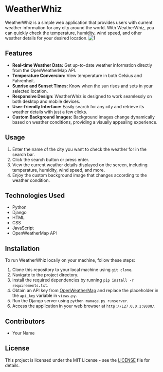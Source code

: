 # WeatherWhiz

WeatherWhiz is a simple web application that provides users with current weather information for any city around the world. With WeatherWhiz, you can quickly check the temperature, humidity, wind speed, and other weather details for your desired location.
![1](https://github.com/abidraza451/Weathe--Forecast-App-WeatherWhiz/assets/62200623/a84a295f-db40-4a6e-9c32-11b9ae79e717)

## Features

- **Real-time Weather Data:** Get up-to-date weather information directly from the OpenWeatherMap API.
- **Temperature Conversion:** View temperature in both Celsius and Fahrenheit.
- **Sunrise and Sunset Times:** Know when the sun rises and sets in your selected location.
- **Responsive Design:** WeatherWhiz is designed to work seamlessly on both desktop and mobile devices.
- **User-friendly Interface:** Easily search for any city and retrieve its weather details with just a few clicks.
- **Custom Background Images:** Background images change dynamically based on weather conditions, providing a visually appealing experience.

## Usage

1. Enter the name of the city you want to check the weather for in the search bar.
2. Click the search button or press enter.
3. View the current weather details displayed on the screen, including temperature, humidity, wind speed, and more.
4. Enjoy the custom background image that changes according to the weather condition.

## Technologies Used

- Python
- Django
- HTML
- CSS
- JavaScript
- OpenWeatherMap API

## Installation

To run WeatherWhiz locally on your machine, follow these steps:

1. Clone this repository to your local machine using `git clone`.
2. Navigate to the project directory.
3. Install the required dependencies by running `pip install -r requirements.txt`.
4. Obtain an API key from [OpenWeatherMap](https://openweathermap.org/) and replace the placeholder in the `api_key` variable in `views.py`.
5. Run the Django server using `python manage.py runserver`.
6. Access the application in your web browser at `http://127.0.0.1:8000/`.

## Contributors

- Your Name

## License

This project is licensed under the MIT License - see the [LICENSE](LICENSE) file for details.
